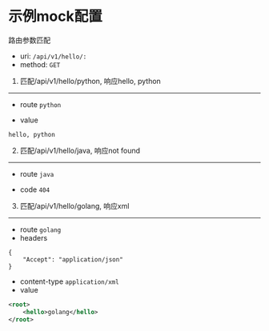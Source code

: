 # 示例mock配置
路由参数匹配

* uri: `/api/v1/hello/:`
* method: `GET`

1. 匹配/api/v1/hello/python, 响应hello, python
-----------
- route `python`
+ value
```
hello, python
```

2. 匹配/api/v1/hello/java, 响应not found
-----------
- route `java`
+ code `404`

3. 匹配/api/v1/hello/golang, 响应xml
-----------
- route `golang`
- headers
```
{
    "Accept": "application/json"
}
```
+ content-type `application/xml`
+ value 
```xml
<root>
    <hello>golang</hello>
</root>
```
